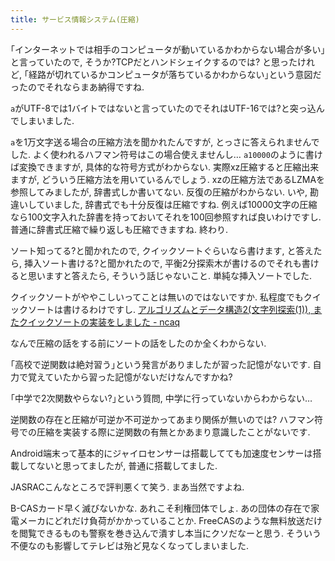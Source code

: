 ```yaml
---
title: サービス情報システム(圧縮)
---
```


｢インターネットでは相手のコンピュータが動いているかわからない場合が多い｣と言っていたので,
そうか?TCPだとハンドシェイクするのでは?
と思ったけれど,
｢経路が切れているかコンピュータが落ちているかわからない｣という意図だったのでそれならまあ納得ですね.

`a`がUTF-8では1バイトではないと言っていたのでそれはUTF-16では?と突っ込んでしまいました.

`a`を1万文字送る場合の圧縮方法を聞かれたんですが,
とっさに答えられませんでした.
よく使われるハフマン符号はこの場合使えませんし…
`a10000`のように書けば変換できますが,
具体的な符号方式がわからない.
実際xz圧縮すると圧縮出来ますが,
どういう圧縮方法を用いているんでしょう.
xzの圧縮方法であるLZMAを参照してみましたが,
辞書式しか書いてない.
反復の圧縮がわからない.
いや,
勘違いしていました,
辞書式でも十分反復は圧縮ですね.
例えば10000文字の圧縮なら100文字入れた辞書を持っておいてそれを100回参照すれば良いわけですし.
普通に辞書式圧縮で繰り返しも圧縮できますね.
終わり.

ソート知ってる?と聞かれたので,
クイックソートぐらいなら書けます,
と答えたら,
挿入ソート書ける?と聞かれたので,
平衡2分探索木が書けるのでそれも書けると思いますと答えたら,
そういう話じゃないこと.
単純な挿入ソートでした.

クイックソートがややこしいってことは無いのではないですか.
私程度でもクイックソートは書けるわけですし.
[アルゴリズムとデータ構造2(文字列探索(1)), またクイックソートの実装をしました - ncaq](https://www.ncaq.net/2017/11/17/13/05/05/)

なんで圧縮の話をする前にソートの話をしたのか全くわからない.

｢高校で逆関数は絶対習う｣という発言がありましたが習った記憶がないです.
自力で覚えていたから習った記憶がないだけなんですかね?

｢中学で2次関数やらない?｣という質問,
中学に行っていないからわからない…

逆関数の存在と圧縮が可逆か不可逆かってあまり関係が無いのでは?
ハフマン符号での圧縮を実装する際に逆関数の有無とかあまり意識したことがないです.

Android端末って基本的にジャイロセンサーは搭載してても加速度センサーは搭載してないと思ってましたが,
普通に搭載してました.

JASRACこんなところで評判悪くて笑う.
まあ当然ですよね.

B-CASカード早く滅びないかな.
あれこそ利権団体でしょ.
あの団体の存在で家電メーカにどれだけ負荷がかかっていることか.
FreeCASのような無料放送だけを閲覧できるものも警察を巻き込んで潰すし本当にクソだなーと思う.
そういう不便なのも影響してテレビは殆ど見なくなってしまいました.
